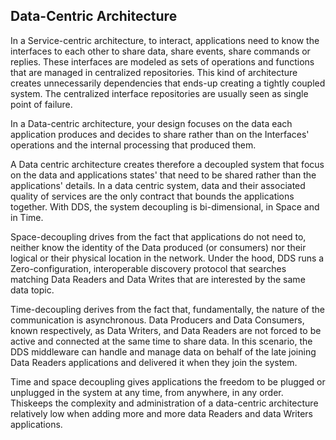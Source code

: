 ## Data-Centric Architecture

In a Service-centric architecture, to interact, applications need to know the interfaces to each other to share data, share events, share commands or replies. These interfaces are modeled as sets of operations and functions that are managed in centralized repositories. This kind of architecture creates unnecessarily dependencies that ends-up creating a tightly coupled system. The centralized interface repositories are usually seen as single point of failure.

In a Data-centric architecture, your design focuses on the data each application produces and decides to share rather than on the Interfaces' operations and the internal processing that produced them.

A Data centric architecture creates therefore a decoupled system that focus on the data and applications states' that need to be shared rather than the applications' details. In a data centric system, data and their associated quality of services are the only contract that bounds the applications together. With DDS, the system decoupling is bi-dimensional, in Space and in Time.

Space-decoupling drives from the fact that applications do not need to, neither know the identity of the Data produced (or consumers) nor their logical or their physical location in the network. Under the hood, DDS runs a Zero-configuration, interoperable discovery protocol that searches matching Data Readers and Data Writes that are interested by the same data topic.

Time-decoupling derives from the fact that, fundamentally, the nature of the communication is asynchronous. Data Producers and Data Consumers, known respectively, as Data Writers, and Data Readers are not forced to be active and connected at the same time to share data. In this scenario, the DDS middleware can handle and manage data on behalf of the late joining Data Readers applications and delivered it when they join the system.

Time and space decoupling gives applications the freedom to be plugged or unplugged in the system at any time, from anywhere, in any order. Thiskeeps the complexity and administration of a data-centric architecture relatively low when adding more and more data Readers and data Writers applications.

